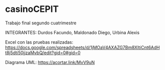# casinoCEPIT
Trabajo final segundo cuatrimestre

INTEGRANTES: Durdos Facundo, Maldonado Diego, Urbina Alexis

Excel con las pruebas realizadas: https://docs.google.com/spreadsheets/d/1jMOaV4AXAZG7Bm8XItiCnt6AdHt8j5dti50jjzaMvbQ/edit?gid=0#gid=0

Diagrama UML: https://acortar.link/MvV9uN
